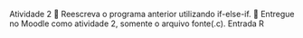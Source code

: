 Atividade 2
 Reescreva o programa anterior utilizando if-else-if.
 Entregue no Moodle como atividade 2, somente o arquivo
fonte(.c).
Entrada R